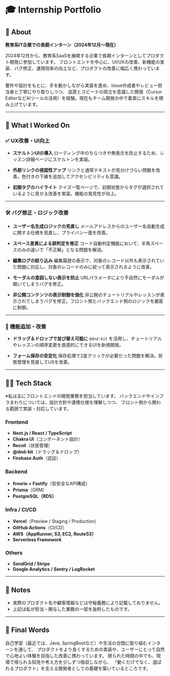 # 🎓 Internship Portfolio

## 💼 About

**教育系IT企業での長期インターン（2024年12月〜現在）**

2024年12月から、教育系SaaSを展開する企業で長期インターンとしてプロダクト開発に参加しています。
フロントエンドを中心に、UI/UXの改善、新機能の実装、バグ修正、運用効率の向上など、プロダクトの改善に幅広く携わっています。

要件や設計をもとに、手を動かしながら実装を進め、Issue作成者やレビュー担当者と丁寧にやり取りしつつ、
品質とスピードの両立を意識した開発（Cursor EditorなどAIツールの活用）を経験。現在もチーム開発の中で着実にスキルを積み上げています。

---

## 🚀 What I Worked On

### ✅ UX改善・UI向上

* **スケルトンUIの導入**
  ローディング中のちらつきや無表示を防止するため、レッスン詳細ページにスケルトンを実装。

* **外部リンクの視認性アップ**
  リンクと通常テキストが見分けづらい問題を改善。色付きの下線を追加してアクセシビリティも意識。

* **初期タグのハイライト**
  クイズ一覧ページで、初期状態からタグが選択されているように見せる改善を実装。機能の発見性が向上。

---

### 🛠 バグ修正・ロジック改善

* **ユーザー名生成ロジックの見直し**
  メールアドレスからのユーザー名自動生成に関する仕様を見直し、プライバシー面を改善。

* **スペース差異による誤判定を修正**
  コード自動判定機能において、半角スペースのみの違いで「不正解」となる問題を解消。

* **編集ログの絞り込み**
  編集履歴の表示で、対象のレコード以外も表示されていた問題に対応し、対象のレコードのみに絞って表示されるように改善。

* **モーダルの意図しない表示を防止**
  URLパラメータにより不自然にモーダルが開いてしまうバグを修正。

* **非公開コンテンツの表示制御を強化**
  非公開のチュートリアルやレッスンが表示されてしまうバグを修正。フロント側とバックエンド側のロジックを厳密に制御。

---

### 🔧 機能追加・改善

* **ドラッグ＆ドロップで並び替え可能に**
  `@dnd-kit` を活用し、チュートリアルやレッスンの順序変更を直感的にできるUIを新規開発。

* **フォーム保存の安定化**
  保存処理で2度クリックが必要だった問題を解決。状態管理を見直してUXを改善。

---

## 🧑‍💻 Tech Stack

※私は主にフロントエンドの開発業務を担当しています。
バックエンドやインフラまわりについては、設計方針や連携仕様を理解しつつ、
フロント側から関わる範囲で実装・対応しています。

### Frontend

* **Next.js / React / TypeScript**
* **Chakra UI**（コンポーネント設計）
* **Recoil**（状態管理）
* **@dnd-kit**（ドラッグ＆ドロップ）
* **Firebase Auth**（認証）

### Backend

* **frourio + Fastify**（型安全なAPI構成）
* **Prisma**（ORM）
* **PostgreSQL（RDS）**

### Infra / CI/CD

* **Vercel**（Preview / Staging / Production）
* **GitHub Actions**（CI/CD）
* **AWS（AppRunner, S3, EC2, Route53）**
* **Serverless Framework**

### Others

* **SendGrid / Stripe**
* **Google Analytics / Sentry / LogRocket**

---

## 📝 Notes

* 実際のプロダクト名や顧客情報などは守秘義務により記載しておりません。
* 上記は私が担当・関与した業務の一部を抜粋したものです。

---

## 📌 Final Words

自己学習（最近では、Java, SpringBootなど）や生活の合間に取り組むインターンを通して、
プロダクトをより良くするための実装や、ユーザーにとって自然で心地よい体験を目指した改善に携わっています。
限られた時間の中でも、現場で得られる知見や考え方を少しずつ吸収しながら、
「動くだけでなく、選ばれるプロダクト」を支える開発者としての基礎を築いているところです。
